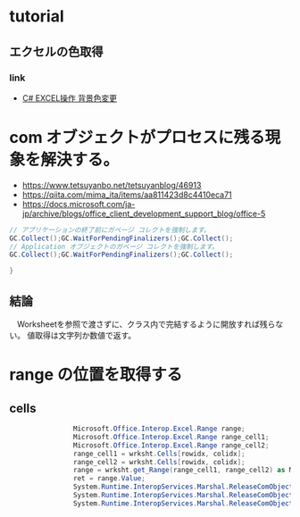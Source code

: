 # tutorial
## エクセルの色取得
### link
- [C# EXCEL操作 背景色変更](https://hironimo.com/prog/c-sharp/c-excel-color/)

# com オブジェクトがプロセスに残る現象を解決する。
- https://www.tetsuyanbo.net/tetsuyanblog/46913
- https://qiita.com/mima_ita/items/aa811423d8c4410eca71
- https://docs.microsoft.com/ja-jp/archive/blogs/office_client_development_support_blog/office-5

```cs
// アプリケーションの終了前にガベージ コレクトを強制します。
GC.Collect();GC.WaitForPendingFinalizers();GC.Collect();
// Application オブジェクトのガベージ コレクトを強制します。
GC.Collect();GC.WaitForPendingFinalizers();GC.Collect();

}
```
## 結論
　Worksheetを参照で渡さずに、クラス内で完結するように開放すれば残らない。
 値取得は文字列か数値で返す。

# range の位置を取得する
## cells
```cs
                Microsoft.Office.Interop.Excel.Range range;
                Microsoft.Office.Interop.Excel.Range range_cell1;
                Microsoft.Office.Interop.Excel.Range range_cell2;
                range_cell1 = wrksht.Cells[rowidx, colidx];
                range_cell2 = wrksht.Cells[rowidx, colidx];
                range = wrksht.get_Range(range_cell1, range_cell2) as Microsoft.Office.Interop.Excel.Range;
                ret = range.Value;
                System.Runtime.InteropServices.Marshal.ReleaseComObject(range_cell1);
                System.Runtime.InteropServices.Marshal.ReleaseComObject(range_cell2);
                System.Runtime.InteropServices.Marshal.ReleaseComObject(range);

```

# 
